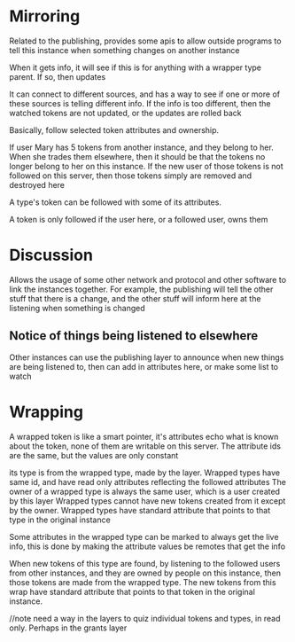 # Mirroring

Related to the publishing, provides some apis to allow outside programs to tell this instance when something changes on another instance

When it gets info, it will see if this is for 
anything with a wrapper type parent.
If so, then updates

It can connect to different sources, and has a way to see if one or more of these sources is telling different info.
If the info is too different, then the watched tokens are not updated, or the updates are rolled back

Basically, follow selected token attributes and ownership.

If user Mary has 5 tokens from another instance, and they belong to her.
When she trades them elsewhere, then it should be that the tokens no longer belong to her on this instance.
If the new user of those tokens is not followed on this server, then those tokens simply are removed and destroyed here

A type's token can be followed with some of its attributes.

A token is only followed if the user here, or a followed user, owns them

# Discussion

Allows the usage of some other network and protocol and other software to link the instances together.
For example, the publishing will tell the other stuff that there is a change, and the other stuff will inform here at the listening when something is changed

## Notice of things being listened to elsewhere

Other instances can use the publishing layer to announce when new things are being listened to, then can add in attributes here, or make some list to watch


# Wrapping

A wrapped token is like a smart pointer, it's attributes echo what is known about the token, none of them are writable on this server.
The attribute ids are the same, but the values are only constant

its type is from the wrapped type, made by the layer.
Wrapped types have same id, and have read only attributes reflecting the followed attributes
The owner of a wrapped type is always the same user, which is a user created by this layer
Wrapped types cannot have new tokens created from it except by the owner.
Wrapped types have standard attribute that points to that type in the original instance

Some attributes in the wrapped type can be marked to always get the live info, this is done by making the attribute values be remotes that get the info


When new tokens of this type are found, by listening to the followed users from other instances,
and they are owned by people on this instance, then those tokens are made from the wrapped type.
The new tokens from this wrap have standard attribute that points to that token in the original instance.



//note need a way in the layers to quiz individual tokens and types, in read only. Perhaps in the grants layer